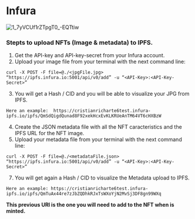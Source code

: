 # Infura
![1_7yVCUf1rZTpgT0_-EQTtiw](https://user-images.githubusercontent.com/102038261/201488203-bc46dc8c-a0da-434b-91a8-97bf31fec1fd.jpg)

### Stepts to upload NFTs (Image & metadata) to IPFS.

1. Get the API-key and API-key-secret from your Infura account.
2. Upload your image file from your terminal with the next command line:

`curl -X POST -F file=@./<jpgFile.jpg> “https://ipfs.infura.io:5001/api/v0/add” -u “<API-Key>:<API-Key-Secret>”`

3. You will get a Hash / CID and you will be able to visualize your JPG from IPFS. 

`Here an example: 
https://cristianricharte6test.infura-ipfs.io/ipfs/QmSdQigdQunad8F92xekHcxEvKLKRUeAnTM64VT6cHXBzW`

4. Create the JSON metadata file with all the NFT caracteristics and the IPFS URL for the NFT image.
5. Upload your metadata file from your terminal with the next command line:

`curl -X POST -F file=@./<metadataFile.json> “https://ipfs.infura.io:5001/api/v0/add” -u “<API-Key>:<API-Key-Secret>”`

7. You will get again a Hash / CID to visualize the Metadata upload to IPFS. 

`Here an example:
https://cristianricharte6test.infura-ipfs.io/ipfs/QmTuAx44re7zJbZQDhkRJxTsWXoYjN2MvSj3DF8gn99WXq`

**This previous URI is the one you will need to add to the NFT when is minted.**

